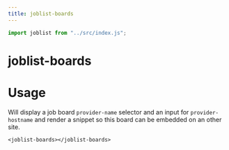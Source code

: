 ```yaml
---
title: joblist-boards
---
```

```js
import joblist from "../src/index.js";
```
# joblist-boards

<joblist-boards></joblist-boards>

# Usage

Will display a job board `provider-name` selector and an input for
`provider-hostname` and render a snippet so this board can be embedded
on an other site.

```
<joblist-boards></joblist-boards>
```
